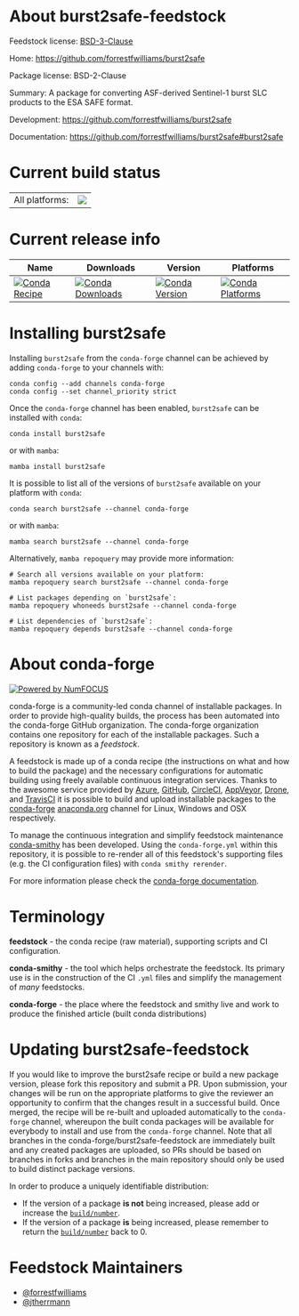 About burst2safe-feedstock
==========================

Feedstock license: [BSD-3-Clause](https://github.com/conda-forge/burst2safe-feedstock/blob/main/LICENSE.txt)

Home: https://github.com/forrestfwilliams/burst2safe

Package license: BSD-2-Clause

Summary: A package for converting ASF-derived Sentinel-1 burst SLC products to the ESA SAFE format.

Development: https://github.com/forrestfwilliams/burst2safe

Documentation: https://github.com/forrestfwilliams/burst2safe#burst2safe

Current build status
====================


<table><tr><td>All platforms:</td>
    <td>
      <a href="https://dev.azure.com/conda-forge/feedstock-builds/_build/latest?definitionId=22002&branchName=main">
        <img src="https://dev.azure.com/conda-forge/feedstock-builds/_apis/build/status/burst2safe-feedstock?branchName=main">
      </a>
    </td>
  </tr>
</table>

Current release info
====================

| Name | Downloads | Version | Platforms |
| --- | --- | --- | --- |
| [![Conda Recipe](https://img.shields.io/badge/recipe-burst2safe-green.svg)](https://anaconda.org/conda-forge/burst2safe) | [![Conda Downloads](https://img.shields.io/conda/dn/conda-forge/burst2safe.svg)](https://anaconda.org/conda-forge/burst2safe) | [![Conda Version](https://img.shields.io/conda/vn/conda-forge/burst2safe.svg)](https://anaconda.org/conda-forge/burst2safe) | [![Conda Platforms](https://img.shields.io/conda/pn/conda-forge/burst2safe.svg)](https://anaconda.org/conda-forge/burst2safe) |

Installing burst2safe
=====================

Installing `burst2safe` from the `conda-forge` channel can be achieved by adding `conda-forge` to your channels with:

```
conda config --add channels conda-forge
conda config --set channel_priority strict
```

Once the `conda-forge` channel has been enabled, `burst2safe` can be installed with `conda`:

```
conda install burst2safe
```

or with `mamba`:

```
mamba install burst2safe
```

It is possible to list all of the versions of `burst2safe` available on your platform with `conda`:

```
conda search burst2safe --channel conda-forge
```

or with `mamba`:

```
mamba search burst2safe --channel conda-forge
```

Alternatively, `mamba repoquery` may provide more information:

```
# Search all versions available on your platform:
mamba repoquery search burst2safe --channel conda-forge

# List packages depending on `burst2safe`:
mamba repoquery whoneeds burst2safe --channel conda-forge

# List dependencies of `burst2safe`:
mamba repoquery depends burst2safe --channel conda-forge
```


About conda-forge
=================

[![Powered by
NumFOCUS](https://img.shields.io/badge/powered%20by-NumFOCUS-orange.svg?style=flat&colorA=E1523D&colorB=007D8A)](https://numfocus.org)

conda-forge is a community-led conda channel of installable packages.
In order to provide high-quality builds, the process has been automated into the
conda-forge GitHub organization. The conda-forge organization contains one repository
for each of the installable packages. Such a repository is known as a *feedstock*.

A feedstock is made up of a conda recipe (the instructions on what and how to build
the package) and the necessary configurations for automatic building using freely
available continuous integration services. Thanks to the awesome service provided by
[Azure](https://azure.microsoft.com/en-us/services/devops/), [GitHub](https://github.com/),
[CircleCI](https://circleci.com/), [AppVeyor](https://www.appveyor.com/),
[Drone](https://cloud.drone.io/welcome), and [TravisCI](https://travis-ci.com/)
it is possible to build and upload installable packages to the
[conda-forge](https://anaconda.org/conda-forge) [anaconda.org](https://anaconda.org/)
channel for Linux, Windows and OSX respectively.

To manage the continuous integration and simplify feedstock maintenance
[conda-smithy](https://github.com/conda-forge/conda-smithy) has been developed.
Using the ``conda-forge.yml`` within this repository, it is possible to re-render all of
this feedstock's supporting files (e.g. the CI configuration files) with ``conda smithy rerender``.

For more information please check the [conda-forge documentation](https://conda-forge.org/docs/).

Terminology
===========

**feedstock** - the conda recipe (raw material), supporting scripts and CI configuration.

**conda-smithy** - the tool which helps orchestrate the feedstock.
                   Its primary use is in the construction of the CI ``.yml`` files
                   and simplify the management of *many* feedstocks.

**conda-forge** - the place where the feedstock and smithy live and work to
                  produce the finished article (built conda distributions)


Updating burst2safe-feedstock
=============================

If you would like to improve the burst2safe recipe or build a new
package version, please fork this repository and submit a PR. Upon submission,
your changes will be run on the appropriate platforms to give the reviewer an
opportunity to confirm that the changes result in a successful build. Once
merged, the recipe will be re-built and uploaded automatically to the
`conda-forge` channel, whereupon the built conda packages will be available for
everybody to install and use from the `conda-forge` channel.
Note that all branches in the conda-forge/burst2safe-feedstock are
immediately built and any created packages are uploaded, so PRs should be based
on branches in forks and branches in the main repository should only be used to
build distinct package versions.

In order to produce a uniquely identifiable distribution:
 * If the version of a package **is not** being increased, please add or increase
   the [``build/number``](https://docs.conda.io/projects/conda-build/en/latest/resources/define-metadata.html#build-number-and-string).
 * If the version of a package **is** being increased, please remember to return
   the [``build/number``](https://docs.conda.io/projects/conda-build/en/latest/resources/define-metadata.html#build-number-and-string)
   back to 0.

Feedstock Maintainers
=====================

* [@forrestfwilliams](https://github.com/forrestfwilliams/)
* [@jtherrmann](https://github.com/jtherrmann/)

